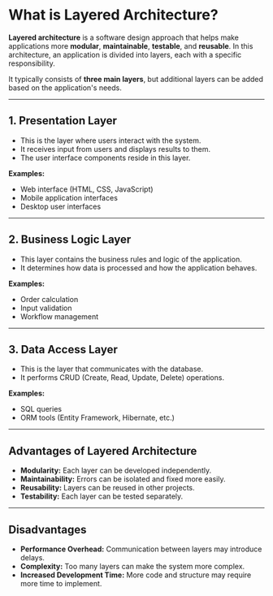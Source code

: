 # What is Layered Architecture?

**Layered architecture** is a software design approach that helps make applications more **modular**, **maintainable**, **testable**, and **reusable**. In this architecture, an application is divided into layers, each with a specific responsibility.

It typically consists of **three main layers**, but additional layers can be added based on the application's needs.

---

## 1. Presentation Layer

- This is the layer where users interact with the system.
- It receives input from users and displays results to them.
- The user interface components reside in this layer.

**Examples:**
- Web interface (HTML, CSS, JavaScript)
- Mobile application interfaces
- Desktop user interfaces

---

## 2. Business Logic Layer

- This layer contains the business rules and logic of the application.
- It determines how data is processed and how the application behaves.

**Examples:**
- Order calculation
- Input validation
- Workflow management

---

## 3. Data Access Layer

- This is the layer that communicates with the database.
- It performs CRUD (Create, Read, Update, Delete) operations.

**Examples:**
- SQL queries
- ORM tools (Entity Framework, Hibernate, etc.)

---

## Advantages of Layered Architecture

- **Modularity:** Each layer can be developed independently.
- **Maintainability:** Errors can be isolated and fixed more easily.
- **Reusability:** Layers can be reused in other projects.
- **Testability:** Each layer can be tested separately.

---

## Disadvantages

- **Performance Overhead:** Communication between layers may introduce delays.
- **Complexity:** Too many layers can make the system more complex.
- **Increased Development Time:** More code and structure may require more time to implement.

